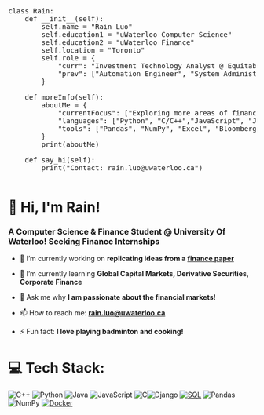 <pre>

class Rain:
    def __init__(self):
        self.name = "Rain Luo"
        self.education1 = "uWaterloo Computer Science"
        self.education2 = "uWaterloo Finance"
        self.location = "Toronto"
        self.role = {
            "curr": "Investment Technology Analyst @ Equitable",
            "prev": ["Automation Engineer", "System Administrator"]  # Corrected spelling
        }

    def moreInfo(self):
        aboutMe = {
            "currentFocus": ["Exploring more areas of finance"],
            "languages": ["Python", "C/C++","JavaScript", "Java"], # Python and C++ are my fav! 
            "tools": ["Pandas", "NumPy", "Excel", "Bloomberg", "Capital IQ"] # These are my bread and butter!
        }
        print(aboutMe)

    def say_hi(self):
        print("Contact: rain.luo@uwaterloo.ca")

</pre>

# 👋 Hi, I'm Rain!
<h3>A Computer Science & Finance Student @ University Of Waterloo! Seeking Finance Internships</h3>

- 🔭 I’m currently working on **replicating ideas from a [finance paper](https://academic.oup.com/rfs/article-abstract/33/5/2019/5236964)**

- 🌱 I’m currently learning **Global Capital Markets, Derivative Securities, Corporate Finance**

- 💬 Ask me why **I am passionate about the financial markets!**

- 📫 How to reach me: **rain.luo@uwaterloo.ca**

- ⚡ Fun fact: **I love playing badminton and cooking!**


# 💻 Tech Stack:
![C++](https://img.shields.io/badge/c++-%2300599C.svg?style=for-the-badge&logo=c%2B%2B&logoColor=white) ![Python](https://img.shields.io/badge/python-3670A0?style=for-the-badge&logo=python&logoColor=ffdd54) ![Java](https://img.shields.io/badge/java-%23ED8B00.svg?style=for-the-badge&logo=openjdk&logoColor=white) ![JavaScript](https://img.shields.io/badge/javascript-%23323330.svg?style=for-the-badge&logo=javascript&logoColor=%23F7DF1E) ![C](https://img.shields.io/badge/c-%2300599C.svg?style=for-the-badge&logo=c&logoColor=white)![Django](https://img.shields.io/badge/django-%23092E20.svg?style=for-the-badge&logo=django&logoColor=white) [![SQL](https://img.shields.io/badge/SQL-blueviolet?style=for-the-badge&logo=postgresql)](https://www.postgresql.org/) ![Pandas](https://img.shields.io/badge/pandas-%23150458.svg?style=for-the-badge&logo=pandas&logoColor=white) ![NumPy](https://img.shields.io/badge/numpy-%23013243.svg?style=for-the-badge&logo=numpy&logoColor=white) [![Docker](https://img.shields.io/badge/Docker-black?style=for-the-badge&logo=docker)](https://www.docker.com/)

